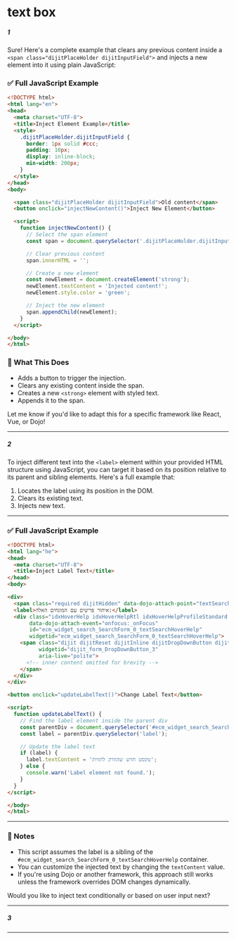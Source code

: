 # text box

##### 1

Sure! Here's a complete example that clears any previous content inside a `<span class="dijitPlaceHolder dijitInputField">` and injects a new element into it using plain JavaScript:

### ✅ Full JavaScript Example

```html
<!DOCTYPE html>
<html lang="en">
<head>
  <meta charset="UTF-8">
  <title>Inject Element Example</title>
  <style>
    .dijitPlaceHolder.dijitInputField {
      border: 1px solid #ccc;
      padding: 10px;
      display: inline-block;
      min-width: 200px;
    }
  </style>
</head>
<body>

  <span class="dijitPlaceHolder dijitInputField">Old content</span>
  <button onclick="injectNewContent()">Inject New Element</button>

  <script>
    function injectNewContent() {
      // Select the span element
      const span = document.querySelector('.dijitPlaceHolder.dijitInputField');

      // Clear previous content
      span.innerHTML = '';

      // Create a new element
      const newElement = document.createElement('strong');
      newElement.textContent = 'Injected content!';
      newElement.style.color = 'green';

      // Inject the new element
      span.appendChild(newElement);
    }
  </script>

</body>
</html>
```

### 🧪 What This Does
- Adds a button to trigger the injection.
- Clears any existing content inside the span.
- Creates a new `<strong>` element with styled text.
- Appends it to the span.

Let me know if you'd like to adapt this for a specific framework like React, Vue, or Dojo!


------


##### 2

To inject different text into the `<label>` element within your provided HTML structure using JavaScript, you can target it based on its position relative to its parent and sibling elements. Here's a full example that:

1. Locates the label using its position in the DOM.
2. Clears its existing text.
3. Injects new text.

---

### ✅ Full JavaScript Example

```html
<!DOCTYPE html>
<html lang="he">
<head>
  <meta charset="UTF-8">
  <title>Inject Label Text</title>
</head>
<body>

<div>
  <span class="required dijitHidden" data-dojo-attach-point="textSearchRequiredNode">*</span>
  <label>איתור פריטים עם המונחים האלה:</label>
  <div class="idxHoverHelp idxHoverHelpRtl idxHoverHelpProfileStandard ecmHoverHelp dijitInline"
       data-dojo-attach-event="onfocus:_onFocus"
       id="ecm_widget_search_SearchForm_0_textSearchHoverHelp"
       widgetid="ecm_widget_search_SearchForm_0_textSearchHoverHelp">
    <span class="dijit dijitReset dijitInline dijitDropDownButton dijitDropDownButtonRtl idxButtonDerived dijitRtl idxButtonToolbar idxButtonIcon idxButtonHasIconSymbol idxButtonIconOnly"
          widgetid="dijit_form_DropDownButton_3"
          aria-live="polite">
      <!-- inner content omitted for brevity -->
    </span>
  </div>
</div>

<button onclick="updateLabelText()">Change Label Text</button>

<script>
  function updateLabelText() {
    // Find the label element inside the parent div
    const parentDiv = document.querySelector('#ecm_widget_search_SearchForm_0_textSearchHoverHelp').parentElement;
    const label = parentDiv.querySelector('label');

    // Update the label text
    if (label) {
      label.textContent = 'טקסט חדש שהוזרק לתווית';
    } else {
      console.warn('Label element not found.');
    }
  }
</script>

</body>
</html>
```

---

### 🧠 Notes
- This script assumes the label is a sibling of the `#ecm_widget_search_SearchForm_0_textSearchHoverHelp` container.
- You can customize the injected text by changing the `textContent` value.
- If you're using Dojo or another framework, this approach still works unless the framework overrides DOM changes dynamically.

Would you like to inject text conditionally or based on user input next?


------



##### 3

------
